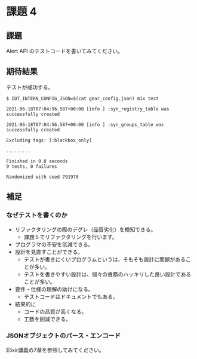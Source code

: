 # 課題 4

## 課題

Alert API のテストコードを書いてみてください。

## 期待結果

テストが成功する。

```shell
$ IOT_INTERN_CONFIG_JSON=$(cat gear_config.json) mix test
```
```plain
2021-06-18T07:04:56.587+00:00 [info ] :syn_registry_table was successfully created

2021-06-18T07:04:56.587+00:00 [info ] :syn_groups_table was successfully created

Excluding tags: [:blackbox_only]

.........

Finished in 0.8 seconds
9 tests, 0 failures

Randomized with seed 791970
```

## 補足

### なぜテストを書くのか

- リファクタリングの際のデグレ（品質劣化）を検知できる。
  - 課題５でリファクタリングを行います。
- プログラマの不安を低減できる。
- 設計を見直すことができる。
  - テストが書きにくいプログラムというは、そもそも設計に問題があることが多い。
  - テストを書きやすい設計は、個々の責務のハッキリした良い設計であることが多い。
- 要件・仕様の理解の助けになる。
  - テストコードはドキュメントでもある。
- 結果的に
  - コードの品質が高くなる。
  - 工数を削減できる。

### JSONオブジェクトのパース・エンコード

Elixir講義の7章を参照してみてください。
